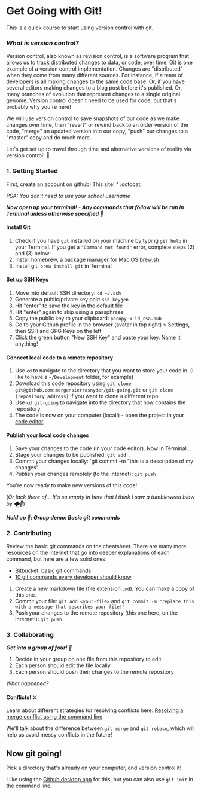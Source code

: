 # Get Going with Git!

This is a quick course to start using version control with git. 

### _What is version control?_

Version control, also known as revision control, is a software program that allows us to track distributed changes to data, or code, over time. Git is one example of a version control implementation. Changes are "distributed" when they come from many different sources. For instance, if a team of developers is all making changes to the same code base. Or, if you have several editors making changes to a blog post before it's published. Or, many branches of evolution that represent changes to a single original genome. Version control doesn't need to be used for code, but that's probably why you're here! 

We will use version control to save snapshots of our code as we make changes over time, then "revert" or rewind back to an older version of the code, "merge" an updated version into our copy, "push" our changes to a "master" copy and do much more. 

Let's get set up to travel through time and alternative versions of reality via version control! 🚀

### 1. Getting Started

First, create an account on github! This site! ^ :octocat:

_PSA: You don't need to use your school username_

_**Now open up your terminal! - Any commands that follow will be run in Terminal unless otherwise specified 🤠**_

#### Install Git
1. Check if you have `git` installed on your machine by typing `git help` in your Terminal. If you get a `"Command not found"` error, complete steps (2) and (3) below:
2. Install homebrew, a package manager for Mac OS [brew.sh](brew.sh)
3. Install git: `brew install git` in Terminal
#### Set up SSH Keys
1. Move into default SSH directory: `cd ~/.ssh`
2. Generate a public/private key pair: `ssh-keygen`
3. Hit "enter" to save the key in the default file
4. Hit "enter" again to skip using a passphrase
5. Copy the public key to your clipboard: `pbcopy < id_rsa.pub`
6. Go to your Github profile in the browser (avatar in top right) > Settings, then SSH and GPG Keys on the left
7. Click the green button "New SSH Key" and paste your key. Name it anything!
#### Connect local code to a remote repository
1. Use `cd` to navigate to the directory that you want to store your code in. (I like to have a `~/Development` folder, for example)
2. Download this code repository using `git clone git@github.com:morgansierrasnyder/git-going.git` or `git clone [repository address]` if you want to clone a different repo
3. Use `cd git-going` to navigate into the directory that now contains the repository
4. The code is now on your computer (local!) - open the project in your [code editor](https://code.visualstudio.com/download)
#### Publish your local code changes
1. Save your changes to the code (in your code editor). Now in Terminal...
2. Stage your changes to be published: `git add .`
3. Commit your changes locally: `git commit -m "this is a description of my changes"
4. Publish your changes remotely (to the internet): `git push`

You're now ready to make new versions of this code!

(_Or lack there of... It's so empty in here that I think I saw a tumbleweed blow by 🌪️🌵_)

_**Hold up 🛑: Group demo: Basic git commands**_

### 2. Contributing

Review the basic git commands on the cheatsheet.
There are many more resources on the internet that go into deeper explanations of each command, but here are a few solid ones:
- [Bitbucket: basic git commands](https://confluence.atlassian.com/bitbucketserver/basic-git-commands-776639767.html)
- [10 git commands every developer should know](https://www.freecodecamp.org/news/10-important-git-commands-that-every-developer-should-know/)

1. Create a new markdown file (file extension `.md`). You can make a copy of this one.
2. Commit your file: `git add <your-file>` and `git commit -m "replace this with a message that describes your file!"`
3. Push your changes to the remote repository (this one here, on the internet!): `git push`

### 3. Collaborating

_**Get into a group of four! 🔢**_

1. Decide in your group on one file from this repository to edit
2. Each person should edit the file locally
3. Each person should push their changes to the remote repository

_What happened?_
#### Conflicts! ⚔️

Learn about different strategies for resolving conflicts here: [Resolving a merge conflict using the command line](https://docs.github.com/en/github/collaborating-with-pull-requests/addressing-merge-conflicts/resolving-a-merge-conflict-using-the-command-line)

We'll talk about the difference between `git merge` and `git rebase`, which will help us avoid messy conflicts in the future!

## Now git going!

Pick a directory that's already on your computer, and version control it!

I like using the [Github desktop app](https://docs.github.com/en/desktop/installing-and-configuring-github-desktop/installing-and-authenticating-to-github-desktop/installing-github-desktop) for this, but you can also use `git init` in the command line.

